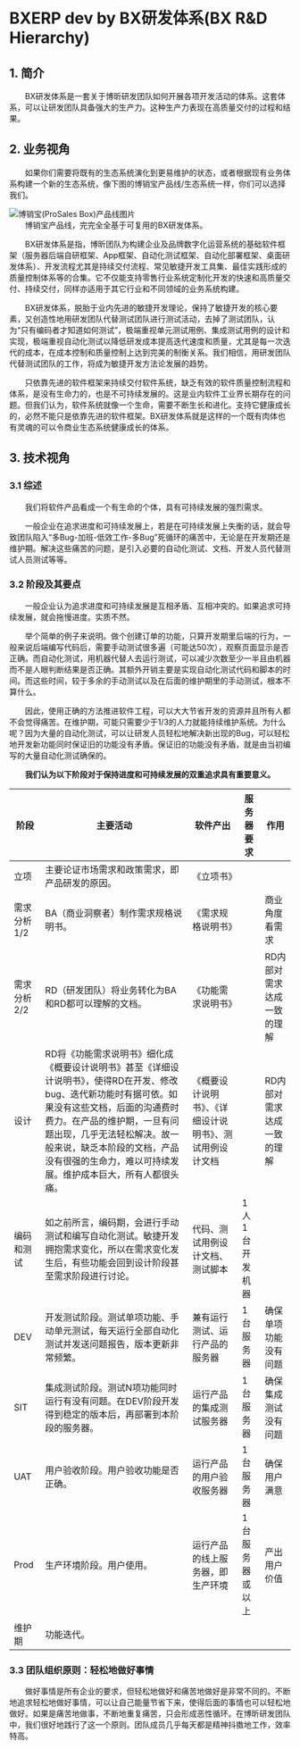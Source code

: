 # BXERP dev by BX研发体系(BX R&D Hierarchy)
## 1. 简介
　　BX研发体系是一套关于博昕研发团队如何开展各项开发活动的体系。这套体系，可以让研发团队具备强大的生产力。这种生产力表现在高质量交付的过程和结果。
## 2. 业务视角
　　如果你们需要将既有的生态系统演化到更易维护的状态，或者根据现有业务体系构建一个新的生态系统，像下图的博销宝产品线/生态系统一样，你们可以选择我们。

![博销宝(ProSales Box)产品线图片](https://raw.githubusercontent.com/Boxin-ChinaGD/BXERP/main/Doc/img/ProSalesBox_Product_Line.png "博销宝产品线/生态系统")  
　　博销宝产品线，完完全全基于可复用的BX研发体系。

　　BX研发体系是指，博昕团队为构建企业及品牌数字化运营系统的基础软件框架（服务器后端自研框架、App框架、自动化测试框架、自动化部署框架、桌面研发体系）、开发流程尤其是持续交付流程、常见敏捷开发工具集、最佳实践形成的质量控制体系等的合集。它不仅能支持零售行业系统定制化开发的快速和高质量交付、持续交付，同样亦适用于其它行业和不同领域的业务系统构建。

　　BX研发体系，脱胎于业内先进的敏捷开发理论，保持了敏捷开发的核心要素，又创造性地用研发团队代替测试团队进行测试活动，去掉了测试团队，认为“只有编码者才知道如何测试”，极端重视单元测试用例、集成测试用例的设计和实现，极端重视自动化测试以降低研发成本提高迭代速度和质量，尤其是每一次迭代的成本，在成本控制和质量控制上达到完美的制衡关系。我们相信，用研发团队代替测试团队的工作，将成为敏捷开发方法论发展的趋势。

　　只依靠先进的软件框架来持续交付软件系统，缺乏有效的软件质量控制流程和体系，是没有生命力的，也是不可持续发展的。这是业内软件工业界长期存在的问题。但我们认为，软件系统就像一个生命，需要不断生长和进化。支持它健康成长的，必然不能只是依靠先进的软件框架。BX研发体系就是这样的一个既有肉体也有灵魂的可以令商业生态系统健康成长的体系。

## 3. 技术视角
### 3.1 综述
　　我们将软件产品看成一个有生命的个体，具有可持续发展的强烈需求。

　　一般企业在追求进度和可持续发展上，若是在可持续发展上失衡的话，就会导致团队陷入“多Bug-加班-低效工作-多Bug”死循环的痛苦中，无论是在开发期还是维护期。解决这些痛苦的问题，是引入必要的自动化测试、文档、开发人员代替测试人员测试等等。
### 3.2 阶段及其要点
　　一般企业认为追求进度和可持续发展是互相矛盾、互相冲突的。如果追求可持续发展，就会拖慢进度。实质不然。

　　举个简单的例子来说明。做个创建订单的功能，只算开发期里后端的行为，一般来说后端编写代码后，需要手动测试很多遍（可能达50次），观察页面显示是否正确。而自动化测试，用机器代替人去运行测试，可以减少次数至少一半且由机器而不是人眼判断结果是否正确。其额外开销主要是实现自动化测试代码和脚本的时间。而这些时间，较于多余的手动测试以及在后面的维护期里的手动测试，根本不算什么。

　　因此，使用正确的方法推进软件工程，可以大大节省开发的资源并且所有人都不会觉得痛苦。在维护期，可能只需要少于1/3的人力就能持续维护系统。为什么呢？因为大量的自动化测试，可以让研发人员轻松地解决新出现的Bug，可以轻松地开发新功能同时保证旧的功能没有矛盾。保证旧的功能没有矛盾，就是由当初编写的大量自动化测试确保的。

　　**我们认为以下阶段对于保持进度和可持续发展的双重追求具有重要意义。**

| **阶段** | **主要活动** | **软件产出** | **服务器要求** | **作用** |
|--------|----------|---------|------------|------------|
| 立项   | 主要论证市场需求和政策需求，即产品研发的原因。  | 《立项书》      |           |
| 需求分析1/2 | BA（商业洞察者）制作需求规格说明书。  | 《需求规格说明书》      |           | 商业角度看需求         |
| 需求分析2/2 | RD（研发团队）将业务转化为BA和RD都可以理解的文档。   | 《功能需求说明书》     |          | RD内部对需求达成一致的理解         |
| 设计        | RD将《功能需求说明书》细化成《概要设计说明书》甚至《详细设计说明书》，使得RD在开发、修改bug、迭代新功能时有据可依。如果没有这些文档，后面的沟通费时费力。在产品的维护期，一旦有问题出现，几乎无法轻松解决。故一般来说，缺乏本阶段的文档，产品没有很强的生命力，难以可持续发展。维护成本巨大，所有人都很头痛。   | 《概要设计说明书》、《详细设计说明书》、测试用例设计文档      |     | RD内部对需求达成一致的理解    |
| 编码和测试  | 如之前所言，编码期，会进行手动测试和编写自动化测试。敏捷开发拥抱需求变化，所以在需求变化发生后，有些功能会回到设计阶段甚至需求阶段进行讨论。   | 代码、测试用例设计文档、测试脚本      | 1人1台开发机器    |     |
| DEV         | 开发测试阶段。测试单项功能、手动单元测试，每天运行全部自动化测试并发送问题报告，版本更新非常频繁。   | 兼有运行测试、运行产品的服务器      | 1台服务器    | 确保单项功能没有问题    |
| SIT         | 集成测试阶段。测试N项功能同时运行有没有问题。在DEV阶段开发得到稳定的版本后，再部署到本阶段的服务器。   | 运行产品的集成测试服务器      | 1台服务器    | 确保集成测试没有问题    |
| UAT         | 用户验收阶段。用户验收功能是否正确。   | 运行产品的用户验收服务器      | 1台服务器    | 确保用户满意    |
| Prod        | 生产环境阶段。用户使用。   | 运行产品的线上服务器，即生产环境      | 1台服务器或以上    | 产出用户价值    |
| 维护期      | 功能迭代。   |       |     |     |

### 3.3 团队组织原则：轻松地做好事情
　　做好事情是所有企业的要求，但轻松地做好和痛苦地做好是非常不同的。不断地追求轻松地做好事情，可以让自己能量节省下来，使得后面的事情也可以轻松地做好。如果是痛苦地做事，不断地重复痛苦，只会形成恶性循环。在博昕研发团队中，我们很好地践行了这一个原则。团队成员几乎每天都是精神抖擞地工作，效率特高。


